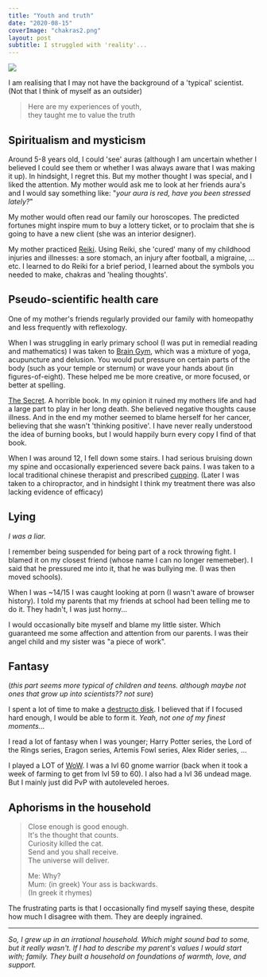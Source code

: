 ```yaml
---
title: "Youth and truth"
date: "2020-08-15"
coverImage: "chakras2.png"
layout: post
subtitle: I struggled with 'reality'...
---
```


![]({{site.baseurl}}/assets/my-childhood-struggles-with-the-truth/{{page.coverImage}})

I am realising that I may not have the background of a 'typical' scientist. (Not that I think of myself as an outsider)

> Here are my experiences of youth,  
> they taught me to value the truth

## Spiritualism and mysticism

Around 5-8 years old, I could 'see' auras (although I am uncertain whether I believed I could see them or whether I was always aware that I was making it up). In hindsight, I regret this. But my mother thought I was special, and I liked the attention. My mother would ask me to look at her friends aura's and I would say something like: "_your aura is red, have you been stressed lately?_"

My mother would often read our family our horoscopes. The predicted fortunes might inspire mum to buy a lottery ticket, or to proclaim that she is going to have a new client (she was an interior designer).

My mother practiced [Reiki](https://en.wikipedia.org/wiki/Reiki). Using Reiki, she 'cured' many of my childhood injuries and illnesses: a sore stomach, an injury after football, a migraine, ... etc. I learned to do Reiki for a brief period, I learned about the symbols you needed to make, chakras and 'healing thoughts'.

## Pseudo-scientific health care

One of my mother's friends regularly provided our family with homeopathy and less frequently with reflexology.

When I was struggling in early primary school (I was put in remedial reading and mathematics) I was taken to [Brain Gym](https://en.wikipedia.org/wiki/Brain_Gym_International), which was a mixture of yoga, acupuncture and delusion. You would put pressure on certain parts of the body (such as your temple or sternum) or wave your hands about (in figures-of-eight). These helped me be more creative, or more focused, or better at spelling.

[The Secret](https://en.wikipedia.org/wiki/The_Secret_(book)). A horrible book. In my opinion it ruined my mothers life and had a large part to play in her long death. She believed negative thoughts cause illness. And in the end my mother seemed to blame herself for her cancer, believing that she wasn't 'thinking positive'. I have never really understood the idea of burning books, but I would happily burn every copy I find of that book.

When I was around 12, I fell down some stairs. I had serious bruising down my spine and occasionally experienced severe back pains. I was taken to a local traditional chinese therapist and prescribed [cupping](https://en.wikipedia.org/wiki/Cupping_therapy). (Later I was taken to a chiropractor, and in hindsight I think my treatment there was also lacking evidence of efficacy)

## Lying

_I was a liar._

I remember being suspended for being part of a rock throwing fight. I blamed it on my closest friend (whose name I can no longer rememeber). I said that he pressured me into it, that he was bullying me. (I was then moved schools).

When I was ~14/15 I was caught looking at porn (I wasn't aware of browser history). I told my parents that my friends at school had been telling me to do it. They hadn't, I was just horny...

I would occasionally bite myself and blame my little sister. Which guaranteed me some affection and attention from our parents. I was their angel child and my sister was "a piece of work".

## Fantasy

(_this part seems more typical of children and teens. although maybe not ones that grow up into scientists?? not sure_)

I spent a lot of time to make a [destructo disk](https://dragonball.fandom.com/wiki/Destructo_Disc). I believed that if I focused hard enough, I would be able to form it. _Yeah, not one of my finest moments..._

I read a lot of fantasy when I was younger; Harry Potter series, the Lord of the Rings series, Eragon series, Artemis Fowl series, Alex Rider series, ...

I played a LOT of [WoW](https://en.wikipedia.org/wiki/World_of_Warcraft). I was a lvl 60 gnome warrior (back when it took a week of farming to get from lvl 59 to 60). I also had a lvl 36 undead mage. But I mainly just did PvP with autoleveled heroes.

## Aphorisms in the household

> Close enough is good enough.  
> It's the thought that counts.  
> Curiosity killed the cat.  
> Send and you shall receive.  
> The universe will deliver.  
>   
> Me: Why?  
> Mum: (in greek) Your ass is backwards.  
> (In greek it rhymes)

The frustrating parts is that I occasionally find myself saying these, despite how much I disagree with them. They are deeply ingrained.

* * *

_So, I grew up in an irrational household. Which might sound bad to some, but it really wasn't. If I had to describe my parent's values I would start with; family. They built a household on foundations of warmth, love, and support._
